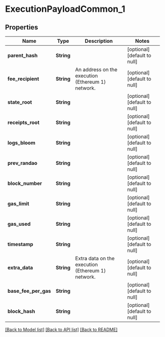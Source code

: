 # ExecutionPayloadCommon_1

## Properties

| Name                 | Type       | Description                                       | Notes                        |
| -------------------- | ---------- | ------------------------------------------------- | ---------------------------- |
| **parent_hash**      | **String** |                                                   | [optional] [default to null] |
| **fee_recipient**    | **String** | An address on the execution (Ethereum 1) network. | [optional] [default to null] |
| **state_root**       | **String** |                                                   | [optional] [default to null] |
| **receipts_root**    | **String** |                                                   | [optional] [default to null] |
| **logs_bloom**       | **String** |                                                   | [optional] [default to null] |
| **prev_randao**      | **String** |                                                   | [optional] [default to null] |
| **block_number**     | **String** |                                                   | [optional] [default to null] |
| **gas_limit**        | **String** |                                                   | [optional] [default to null] |
| **gas_used**         | **String** |                                                   | [optional] [default to null] |
| **timestamp**        | **String** |                                                   | [optional] [default to null] |
| **extra_data**       | **String** | Extra data on the execution (Ethereum 1) network. | [optional] [default to null] |
| **base_fee_per_gas** | **String** |                                                   | [optional] [default to null] |
| **block_hash**       | **String** |                                                   | [optional] [default to null] |

[[Back to Model list]](../README.md#documentation-for-models) [[Back to API list]](../README.md#documentation-for-api-endpoints) [[Back to README]](../README.md)
